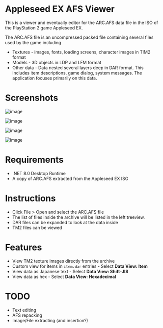 # Appleseed EX AFS Viewer

This is a viewer and eventually editor for the ARC.AFS data file in the ISO of the PlayStation 2 game Appleseed EX.

The ARC.AFS file is an uncompressed packed file containing several files used by the game including

* Textures - images, fonts, loading screens, character images in TIM2 format
* Models - 3D objects in LDP and LFM format
* Other data - Data nested several layers deep in DAR format. This includes item descriptions, game dialog, system messages. The application focuses primarily on this data.

# Screenshots

![image](https://github.com/user-attachments/assets/eb67a938-295b-418e-8d2c-747393a8c03d)

![image](https://github.com/user-attachments/assets/96bb228d-21d4-4fc0-a333-3d58fb2c8893)

![image](https://github.com/user-attachments/assets/17284843-0bfb-45f3-a079-d7c1840d3116)

![image](https://github.com/user-attachments/assets/b1c3b4ec-ffae-461f-802e-749d40845047)

# Requirements

* .NET 8.0 Desktop Runtime
* A copy of ARC.AFS extracted from the Appleseed EX ISO

# Instructions

* Click File > Open and select the ARC.AFS file
* The list of files inside the archive will be listed in the left treeview.
* DAR files can be expanded to look at the data inside
* TM2 files can be viewed

# Features

* View TM2 texture images directly from the archive
* Custom view for items in `item.dar` entries - Select **Data View: Item**
* View data as Japanese text - Select **Data View: Shift-JIS**
* View data as hex - Select **Data View: Hexadecimal**

# TODO

* Text editing
* AFS repacking
* Image/File extracting (and insertion?)
